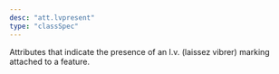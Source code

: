 ```yaml
---
desc: "att.lvpresent"
type: "classSpec"
---
```


Attributes that indicate the presence of an l.v. (laissez vibrer) marking attached
to a
feature.